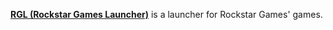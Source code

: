 [**RGL (Rockstar Games Launcher)**](https://socialclub.rockstargames.com/rockstar-games-launcher) is a launcher for Rockstar Games' games.

